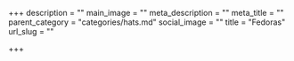 +++
description = ""
main_image = ""
meta_description = ""
meta_title = ""
parent_category = "categories/hats.md"
social_image = ""
title = "Fedoras"
url_slug = ""

+++
